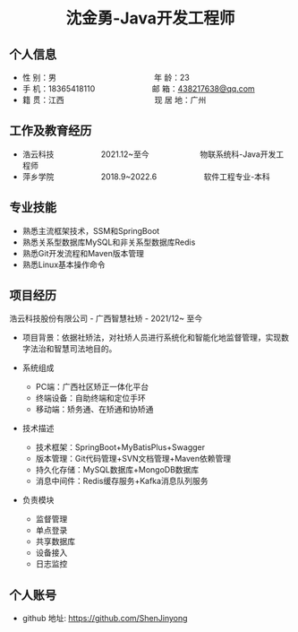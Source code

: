  <center>
     <h1>沈金勇-Java开发工程师</h1>
 </center>


## 个人信息 

* 性 别：男&emsp;&emsp;&emsp;&emsp;&emsp;&emsp;&emsp;&emsp;&emsp;&emsp;&emsp;&emsp;&ensp;年 龄：23  
* 手 机：18365418110&emsp;&emsp;&emsp;&emsp;&emsp;&emsp;&emsp; 邮 箱：438217638@qq.com   
* 籍 贯：江西&emsp;&emsp;&emsp;&emsp;&emsp;&emsp;&emsp; &emsp;&emsp; &emsp;&emsp;现 居 地：广州     

## 工作及教育经历

* 浩云科技&emsp;&emsp;&emsp;&emsp;&emsp;&emsp;2021.12~至今&emsp;&emsp;&emsp;&emsp;&emsp;&emsp;&ensp;物联系统科-Java开发工程师  
* 萍乡学院&emsp;&emsp;&emsp;&emsp;&emsp;&emsp;2018.9~2022.6&emsp;&emsp;&emsp;&emsp;&emsp;&emsp;软件工程专业-本科  

## 专业技能

* 熟悉主流框架技术，SSM和SpringBoot
* 熟悉关系型数据库MySQL和非关系型数据库Redis
* 熟悉Git开发流程和Maven版本管理
* 熟悉Linux基本操作命令

## 项目经历

浩云科技股份有限公司 - 广西智慧社矫 - 2021/12~ 至今 

- 项目背景：依据社矫法，对社矫人员进行系统化和智能化地监督管理，实现数字法治和智慧司法地目的。

* 系统组成
  * PC端：广西社区矫正一体化平台
  * 终端设备：自助终端和定位手环
  * 移动端：矫务通、在矫通和协矫通
* 技术描述
  * 技术框架：SpringBoot+MyBatisPlus+Swagger
  * 版本管理：Git代码管理+SVN文档管理+Maven依赖管理
  * 持久化存储：MySQL数据库+MongoDB数据库
  * 消息中间件：Redis缓存服务+Kafka消息队列服务

* 负责模块
  * 监督管理
  * 单点登录
  * 共享数据库
  * 设备接入
  * 日志监控


## 个人账号 
* github 地址: https://github.com/ShenJinyong

